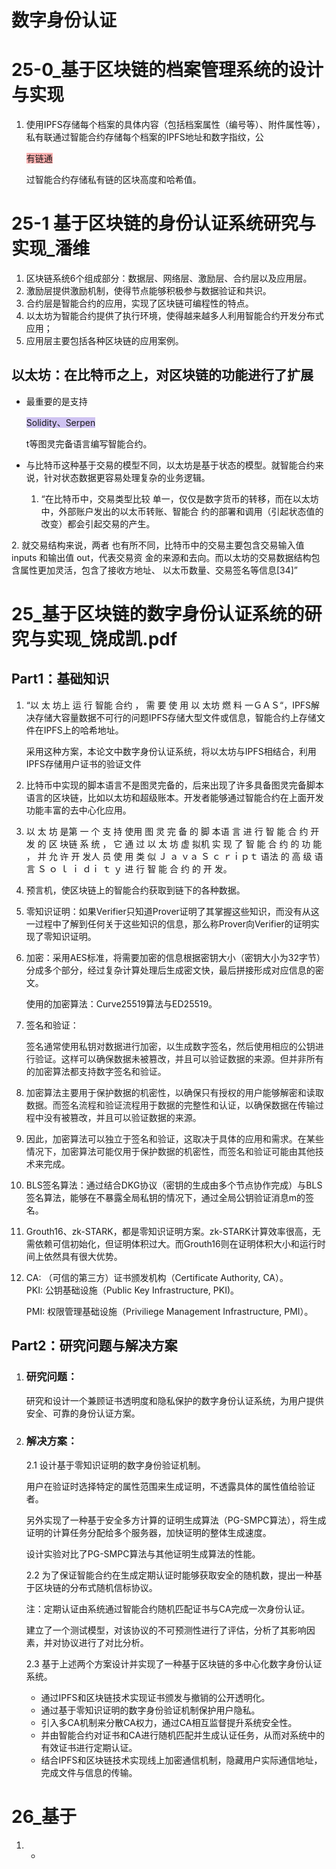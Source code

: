 # 数字身份认证

# 25-0\_基于区块链的档案管理系统的设计与实现

1.  使用IPFS存储每个档案的具体内容（包括档案属性（编号等）、附件属性等），私有联通过智能合约存储每个档案的IPFS地址和数字指纹，公

    <span style="background-color: #ff666680">有链通</span>

    过智能合约存储私有链的区块高度和哈希值。

# 25-1 基于区块链的身份认证系统研究与实现\_潘维

1.  区块链系统6个组成部分：数据层、网络层、激励层、合约层以及应用层。
2.  激励层提供激励机制，使得节点能够积极参与数据验证和共识。
3.  合约层是智能合约的应用，实现了区块链可编程性的特点。
4.  以太坊为智能合约提供了执行环境，使得越来越多人利用智能合约开发分布式应用；
5.  应用层主要包括各种区块链的应用案例。

## 以太坊：在比特币之上，对区块链的功能进行了扩展

*   最重要的是支持

    <span style="background-color: #a28ae580">Solidity、Serpen</span>

    t等图灵完备语言编写智能合约。

*   与比特币这种基于交易的模型不同，以太坊是基于状态的模型。就智能合约来说，针对状态数据更容易处理复杂的业务逻辑。

    1.  “在比特币中，交易类型比较 单一，仅仅是数字货币的转移，而在以太坊中，外部账户发出的以太币转账、智能合 约的部署和调用（引起状态值的改变）都会引起交易的产生。

2\. 就交易结构来说，两者 也有所不同，比特币中的交易主要包含交易输入值 inputs 和输出值 out，代表交易资 金的来源和去向。而以太坊的交易数据结构包含属性更加灵活，包含了接收方地址、 以太币数量、交易签名等信息\[34]”

# 25\_基于区块链的数字身份认证系统的研究与实现\_饶成凯.pdf

## Part1：基础知识

1.  “以 太 坊上 运 行 智能 合约 ， 需 要 使 用 以 太坊 燃 料 一ＧＡＳ“，IPFS解决存储大容量数据不可行的问题IPFS存储大型文件或信息，智能合约上存储文件在IPFS上的哈希地址。

    采用这种方案，本论文中数字身份认证系统，将以太坊与IPFS相结合，利用IPFS存储用户证书的验证文件

2.  比特币中实现的脚本语言不是图灵完备的，后来出现了许多具备图灵完备脚本语言的区块链，比如以太坊和超级账本。开发者能够通过智能合约在上面开发功能丰富的去中心化应用。

3.  以 太 坊 是第 一 个 支 持 使用 图 灵 完 备 的 脚 本语 言 进 行 智 能 合 约 开 发 的 区 块链 系 统 ， 它 通 过 以 太 坊 虚 拟机 实 现 了 智 能 合 约 的 功 能 ， 并 允 许 开 发人 员 使 用 类 似 Ｊ ａ ｖａ Ｓ ｃ ｒｉｐｔ 语法 的 高 级 语 言 Ｓ ｏ ｌ ｉ ｄｉ ｔ ｙ 进 行 智 能 合 约 的 开 发。

4.  预言机，使区块链上的智能合约获取到链下的各种数据。

5.  零知识证明：如果Verifier只知道Prover证明了其掌握这些知识，而没有从这一过程中了解到任何关于这些知识的信息，那么称Prover向Verifier的证明实现了零知识证明。

6.  加密：采用AES标准，将需要加密的信息根据密钥大小（密钥大小为32字节）分成多个部分，经过复杂计算处理后生成密文快，最后拼接形成对应信息的密文。

    使用的加密算法：Curve25519算法与ED25519。

7.  签名和验证：

    <span style="color: rgb(34, 34, 34)"><span style="background-color: rgb(255, 255, 255)">签名通常使用私钥对数据进行加密，以生成数字签名，然后使用相应的公钥进行验证。这样可以确保数据未被篡改，并且可以验证数据的来源。但并非所有的加密算法都支持数字签名和验证。</span></span>

8.  <span style="color: rgb(34, 34, 34)"><span style="background-color: rgb(255, 255, 255)">加密算法主要用于保护数据的机密性，以确保只有授权的用户能够解密和读取数据。而签名流程和验证流程用于数据的完整性和认证，以确保数据在传输过程中没有被篡改，并且可以验证数据的来源。</span></span>

9.  <span style="color: rgb(34, 34, 34)"><span style="background-color: rgb(255, 255, 255)">因此，加密算法可以独立于签名和验证，这取决于具体的应用和需求。在某些情况下，加密算法可能仅用于保护数据的机密性，而签名和验证可能由其他技术来完成。</span></span>

10. BLS签名算法：通过结合DKG协议（密钥的生成由多个节点协作完成）与BLS签名算法，能够在不暴露全局私钥的情况下，通过全局公钥验证消息m的签名。

11. Grouth16、zk-STARK，都是零知识证明方案。zk-STARK计算效率很高，无需依赖可信初始化，但证明体积过大。而Grouth16则在证明体积大小和运行时间上依然具有很大优势。

12. CA: （可信的第三方）证书颁发机构（Certificate Authority, CA）。\
    PKI: 公钥基础设施（Public Key Infrastructure, PKI)。

    PMI: 权限管理基础设施（Priviliege Management Infrastructure, PMI）。

## Part2：研究问题与解决方案

1.  ### 研究问题：

    研究和设计一个兼顾证书透明度和隐私保护的数字身份认证系统，为用户提供安全、可靠的身份认证方案。

2.  ### 解决方案：

    2.1 设计基于零知识证明的数字身份验证机制。

    用户在验证时选择特定的属性范围来生成证明，不透露具体的属性值给验证者。

    另外实现了一种基于安全多方计算的证明生成算法（PG-SMPC算法），将生成证明的计算任务分配给多个服务器，加快证明的整体生成速度。

    设计实验对比了PG-SMPC算法与其他证明生成算法的性能。

    2.2 为了保证智能合约在生成定期认证时能够获取安全的随机数，提出一种基于区块链的分布式随机信标协议。

    注：定期认证由系统通过智能合约随机匹配证书与CA完成一次身份认证。

    建立了一个测试模型，对该协议的不可预测性进行了评估，分析了其影响因素，并对协议进行了对比分析。

    2.3 基于上述两个方案设计并实现了一种基于区块链的多中心化数字身份认证系统。

    *   通过IPFS和区块链技术实现证书颁发与撤销的公开透明化。
    *   通过基于零知识证明的数字身份验证机制保护用户隐私。
    *   引入多CA机制来分散CA权力，通过CA相互监督提升系统安全性。
    *   并由智能合约对证书和CA进行随机匹配并生成认证任务，从而对系统中的有效证书进行定期认证。
    *   结合IPFS和区块链技术实现线上加密通信机制，隐藏用户实际通信地址，完成文件与信息的传输。

# 26\_基于

1.  *
